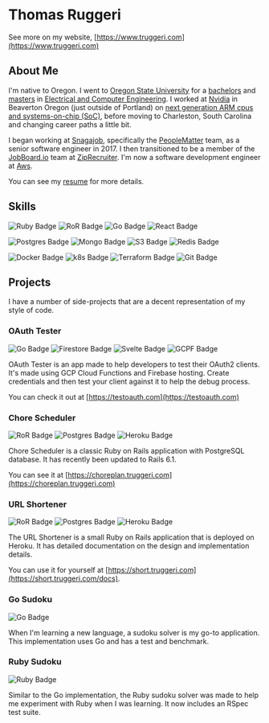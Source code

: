 # Thomas Ruggeri

See more on my website, [https://www.truggeri.com](https://www.truggeri.com)

## About Me

I'm native to Oregon. I went to [Oregon State University](https://oregonstate.edu/) for a
[bachelors](https://eecs.oregonstate.edu/academics/undergraduates/electrical-computer-engineering) and
[masters](https://eecs.oregonstate.edu/current-students/graduate/ece-program) in
[Electrical and Computer Engineering](https://eecs.oregonstate.edu/).
I worked at [Nvidia](https://www.nvidia.com/en-us/about-nvidia/) in Beaverton Oregon (just outside of Portland)
on [next generation ARM cpus and systems-on-chip (SoC)](https://en.wikipedia.org/wiki/Project_Denver),
before moving to Charleston, South Carolina and changing career paths a little bit.

I began working at [Snagajob](https://www.snagajob.com/about/), specifically the
[PeopleMatter](https://www.peoplematter.com)
team, as a senior software engineer in 2017. I then transitioned to be a member of the [JobBoard.io](https://www.jobboard.io) team at
[ZipRecruiter](https://www.ziprecruiter.com/hiring/technology). I'm now a software development engineer at [Aws](https://aws.amazon.com/).

You can see my [resume](https://truggeri.com/resume/) for more details.

## Skills

![Ruby Badge](https://img.shields.io/badge/-Ruby-81302f?style=flat&labelColor=9a1c19&logo=ruby&logoColor=white)
![RoR Badge](https://img.shields.io/badge/-Ruby_On_Rails-b32424?style=flat&labelColor=cc0000&logo=ruby-on-rails&logoColor=white)
![Go Badge](https://img.shields.io/badge/-Go-0084c0?style=flat&labelColor=00ADD8&logo=go&logoColor=white)
![React Badge](https://img.shields.io/badge/-React-61DAFB?style=flat&labelColor=85cee2&logo=react&logoColor=white)

![Postgres Badge](https://img.shields.io/badge/-PostgreSQL-426078?style=flat&labelColor=336791&logo=postgresql&logoColor=white)
![Mongo Badge](https://img.shields.io/badge/-Mongo_DB-588958?style=flat&labelColor=47A248&logo=mongodb&logoColor=white)
![S3 Badge](https://img.shields.io/badge/-S3-598143?style=flat&labelColor=569A31&logo=amazon-s3&logoColor=white)
![Redis Badge](https://img.shields.io/badge/-Redis-c2564e?style=flat&labelColor=DC382D&logo=redis&logoColor=white)

![Docker Badge](https://img.shields.io/badge/-Docker-4b99d4?style=flat&labelColor=2496ED&logo=docker&logoColor=white)
![k8s Badge](https://img.shields.io/badge/-k8s-567bcc?style=flat&labelColor=326CE5&logo=kubernetes&logoColor=white)
![Terraform Badge](https://img.shields.io/badge/-Terraform-775ecb?style=flat&labelColor=623CE4&logo=terraform&logoColor=white)
![Git Badge](https://img.shields.io/badge/-Git-d66a57?style=flat&labelColor=F05032&logo=git&logoColor=white)

## Projects

I have a number of side-projects that are a decent representation of my style of code.

### OAuth Tester

![Go Badge](https://img.shields.io/badge/-Go-0084c0?style=flat&labelColor=00ADD8&logo=go&logoColor=white)
![Firestore Badge](https://img.shields.io/badge/-Firestore-e6c152?style=flat&labelColor=FFCA28&logo=firebase&logoColor=white)
![Svelte Badge](https://img.shields.io/badge/-Svelte-e65c2e?style=flat&labelColor=FF3E00&logo=svelte&logoColor=white)
![GCPF Badge](https://img.shields.io/badge/-GCP_Functions-6794db?style=flat&labelColor=4285F4&logo=google-cloud&logoColor=white)

OAuth Tester is an app made to help developers to test their OAuth2 clients. It's made using GCP Cloud Functions and Firebase hosting. Create credentials and then test your client against it to help the debug process.

You can check it out at [https://testoauth.com](https://testoauth.com)

### Chore Scheduler

![RoR Badge](https://img.shields.io/badge/-Ruby_On_Rails-b32424?style=flat&labelColor=cc0000&logo=ruby-on-rails&logoColor=white)
![Postgres Badge](https://img.shields.io/badge/-PostgreSQL-426078?style=flat&labelColor=336791&logo=postgresql&logoColor=white)
![Heroku Badge](https://img.shields.io/badge/-Heroku-45197f?style=flat&labelColor=430098&logo=heroku&logoColor=white)

Chore Scheduler is a classic Ruby on Rails application with PostgreSQL database. It has recently been updated to Rails 6.1.

You can see it at [https://choreplan.truggeri.com](https://choreplan.truggeri.com)

### URL Shortener

![RoR Badge](https://img.shields.io/badge/-Ruby_On_Rails-b32424?style=flat&labelColor=cc0000&logo=ruby-on-rails&logoColor=white)
![Postgres Badge](https://img.shields.io/badge/-PostgreSQL-426078?style=flat&labelColor=336791&logo=postgresql&logoColor=white)
![Heroku Badge](https://img.shields.io/badge/-Heroku-45197f?style=flat&labelColor=430098&logo=heroku&logoColor=white)

The URL Shortener is a small Ruby on Rails application that is deployed on Heroku. It has detailed documentation on the design and implementation details.

You can use it for yourself at [https://short.truggeri.com](https://short.truggeri.com/docs).

### Go Sudoku

![Go Badge](https://img.shields.io/badge/-Go-0084c0?style=flat&labelColor=00ADD8&logo=go&logoColor=white)

When I'm learning a new language, a sudoku solver is my go-to application. This implementation uses Go and has a test and benchmark.

### Ruby Sudoku

![Ruby Badge](https://img.shields.io/badge/-Ruby-81302f?style=flat&labelColor=9a1c19&logo=ruby&logoColor=white)

Similar to the Go implementation, the Ruby sudoku solver was made to help me experiment with Ruby when I was learning. It now includes an RSpec test suite.
